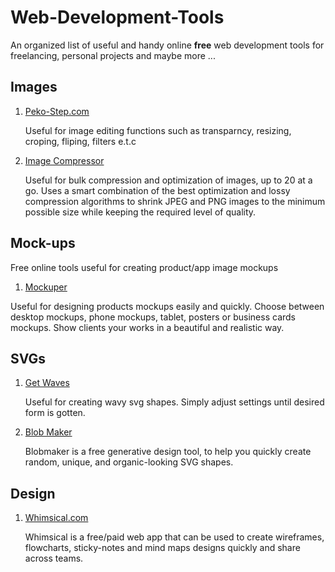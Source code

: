 # Web-Development-Tools

An organized list of useful and handy online **free** web development tools for freelancing, personal projects and maybe more ...

## Images

1. [Peko-Step.com](https://cdn.peko-step.com/en/)

   Useful for image editing functions such as transparncy, resizing, croping, fliping, filters e.t.c

2. [Image Compressor](https://imagecompressor.com/)

   Useful for bulk compression and optimization of images, up to 20 at a go. Uses a smart combination of the best optimization and lossy    compression algorithms to shrink JPEG and PNG images to the minimum possible size while keeping the required level of quality.

##  Mock-ups
Free online tools useful for creating product/app image mockups

1. [Mockuper](https://mockuper.net/)

  Useful for designing products mockups easily and quickly. Choose between desktop mockups, phone mockups, tablet, posters or business     cards mockups. Show clients your works in a beautiful and realistic way.

## SVGs

1. [Get Waves](https://getwaves.io/)

   Useful for creating wavy svg shapes. Simply adjust settings until desired form is gotten.

2. [Blob Maker](https://www.blobmaker.app/)

   Blobmaker is a free generative design tool, to help you quickly create random, unique, and organic-looking SVG shapes.

## Design

1. [Whimsical.com](https://whimsical.com)
   
   Whimsical is a free/paid web app that can be used to create wireframes, flowcharts, sticky-notes and mind maps designs quickly and      share across teams.

